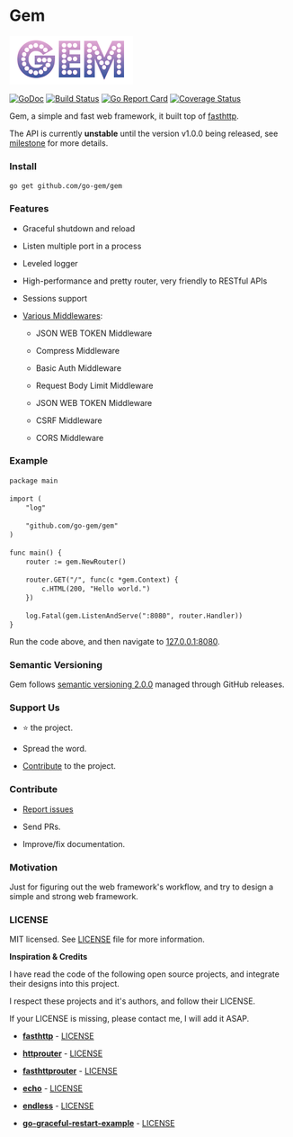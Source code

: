 Gem
===
![Gem logo](logo.png)

[![GoDoc](https://godoc.org/github.com/go-gem/gem?status.svg)](https://godoc.org/github.com/go-gem/gem)
[![Build Status](https://travis-ci.org/go-gem/gem.svg?branch=master)](https://travis-ci.org/go-gem/gem)
[![Go Report Card](https://goreportcard.com/badge/github.com/go-gem/gem)](https://goreportcard.com/report/github.com/go-gem/gem)
[![Coverage Status](https://coveralls.io/repos/github/go-gem/gem/badge.svg?branch=master)](https://coveralls.io/github/go-gem/gem?branch=master)

Gem, a simple and fast web framework, it built top of [fasthttp](https://github.com/valyala/fasthttp).

The API is currently **unstable** until the version v1.0.0 being released,
see [milestone](https://github.com/go-gem/gem/milestone/1) for more details.

### Install

```
go get github.com/go-gem/gem
```

### Features

- Graceful shutdown and reload

- Listen multiple port in a process

- Leveled logger

- High-performance and pretty router, very friendly to RESTful APIs

- Sessions support

- [Various Middlewares](#middlewares):
    - JSON WEB TOKEN Middleware
    
    - Compress Middleware
    
    - Basic Auth Middleware
    
    - Request Body Limit Middleware
    
    - JSON WEB TOKEN Middleware
    
    - CSRF Middleware
    
    - CORS Middleware

### Example

```
package main

import (
	"log"

	"github.com/go-gem/gem"
)

func main() {
	router := gem.NewRouter()

	router.GET("/", func(c *gem.Context) {
		c.HTML(200, "Hello world.")
	})

	log.Fatal(gem.ListenAndServe(":8080", router.Handler))
}
```

Run the code above, and then navigate to [127.0.0.1:8080](http://127.0.0.1:8080).
 
### Semantic Versioning

Gem follows [semantic versioning 2.0.0](http://semver.org/) managed through GitHub releases.

### Support Us

- :star: the project.

- Spread the word.

- [Contribute](#contribute) to the project.

### Contribute

- [Report issues](https://github.com/go-gem/gem/issues/new)

- Send PRs.

- Improve/fix documentation.

### Motivation

Just for figuring out the web framework's workflow, and try to design a simple and strong web framework.

### LICENSE

MIT licensed. See [LICENSE](LICENSE) file for more information.

**Inspiration & Credits**

I have read the code of the following open source projects, and integrate their designs into this project.

I respect these projects and it's authors, and follow their LICENSE.

If your LICENSE is missing, please contact me, I will add it ASAP.

- [**fasthttp**](https://github.com/valyala/fasthttp) - [LICENSE](https://github.com/valyala/fasthttp/blob/master/LICENSE)

- [**httprouter**](https://github.com/julienschmidt/httprouter) - [LICENSE](https://github.com/julienschmidt/httprouter/blob/master/LICENSE)

- [**fasthttprouter**](https://github.com/buaazp/fasthttprouter) - [LICENSE](https://github.com/buaazp/fasthttprouter/blob/master/LICENSE)

- [**echo**](https://github.com/labstack/echo) - [LICENSE](https://github.com/labstack/echo/blob/master/LICENSE)

- [**endless**](https://github.com/fvbock/endless) - [LICENSE](https://github.com/fvbock/endless/blob/master/LICENSE)

- [**go-graceful-restart-example**](https://github.com/Scalingo/go-graceful-restart-example) - [LICENSE](https://github.com/Scalingo/go-graceful-restart-example/blob/master/LICENSE)